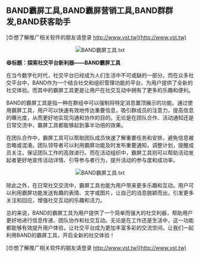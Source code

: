 ## **BAND霸屏工具,BAND霸屏营销工具,BAND群群发,BAND获客助手**

[😍想了解推广相关软件的朋友请登录 http://www.vst.tw](http://www.vst.tw)

 <center><img src="https://vst.tw/MP4/tuiguang/png/6.png" alt="BAND霸屏工具.txt"></center>

**😄标题：探索社交平台新利器——BAND霸屏工具**

在当今数字化时代，社交平台已经成为人们生活中不可或缺的一部分。而在众多社交平台中，BAND作为一个结合社交和组织管理功能的平台，为用户提供了全新的社交体验。而其中的霸屏工具更是让用户在社交互动中拥有了更多的乐趣和便利。

BAND的霸屏工具是指一种在群组中可以强制将特定消息置顶展示的功能。通过使用霸屏工具，用户可以快速有效地传达重要信息，吸引群成员的注意力，提高信息的曝光度，从而更好地实现沟通和协作的目的。无论是在团队合作、活动通知还是日常交流中，霸屏工具都能够起到事半功倍的效果。

在团队合作中，霸屏工具可以帮助团队成员快速了解重要任务和安排，避免信息被忽略或混淆。团队领导者可以利用霸屏功能及时发布重要通知，调整计划，提醒成员关注，保证团队工作的高效进行。而在活动组织中，霸屏工具则可以帮助活动发起者更好地宣传活动详情、引导参与者行为，提升活动的参与度和成功率。

 <center><img src="https://vst.tw/MP4/tuiguang/png/4.png" alt="BAND霸屏工具.txt"></center>

除此之外，在日常社交交流中，霸屏工具也能为用户带来更多乐趣和互动。用户可以利用霸屏功能发送有趣的表情、文字或图片，让自己的消息脱颖而出，引发更多关注和回应，增强社交互动的乐趣和活力。

总的来说，BAND的霸屏工具为用户提供了一个简单而强大的社交利器，帮助用户更好地进行信息传递、团队协作和社交互动。无论是在工作还是生活中，这一功能都能够有效提升用户体验，让社交平台成为更加丰富多彩的交流空间。让我们一起利用BAND的霸屏工具，开启全新的社交体验！

[😍想了解推广相关软件的朋友请登录 http://www.vst.tw](http://www.vst.tw)



